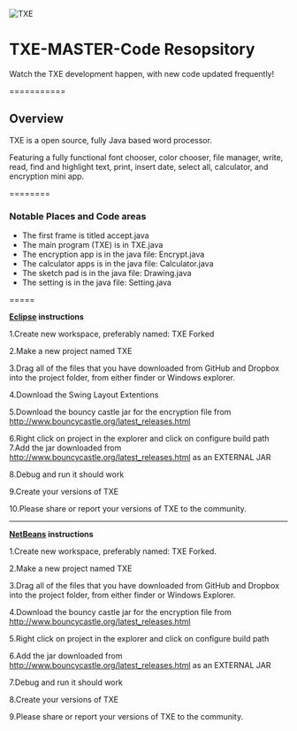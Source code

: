 ![TXE](http://greatarkstudios.weebly.com/uploads/1/3/0/5/13052964/6677706.png?481 "TXE")

TXE-MASTER-Code Resopsitory 
===============

Watch the TXE development happen, with new code updated frequently!

===========
<h2>Overview</h2>
<p>TXE is a open source, fully Java based word processor.</p>
<p>Featuring a fully functional font chooser, color chooser, file manager, write, read, find and highlight text, print, insert date, select all, calculator, and encryption mini app.</p>
========
<h3>Notable Places and Code areas</h3>
<ul>
<li>The first frame is titled accept.java</li>
<li>The main program (TXE) is in TXE.java</li>
<li>The encryption app is in the java file: Encrypt.java</li>
<li>The calculator apps is in the java file: Calculator.java</li>
<li>The sketch pad is in the java file: Drawing.java </li>
<li>The setting is in the java file: Setting.java </li>
</ul>


=====




<b><a href= "http://eclipse.org">Eclipse</a> instructions</b>


1.Create new workspace, preferably named: TXE Forked


2.Make a new project named TXE 


3.Drag all of the files that you have downloaded from GitHub and Dropbox 
into the project folder, from either finder or Windows explorer.


4.Download the Swing Layout Extentions 


5.Download the bouncy castle jar for the encryption file from http://www.bouncycastle.org/latest_releases.html 


6.Right click on project in the explorer and click on configure build path
7.Add the jar downloaded from http://www.bouncycastle.org/latest_releases.html as an EXTERNAL JAR


8.Debug and run it should work


9.Create your versions of TXE 


<p>10.Please share or report your versions of TXE to the community.<p>


<hr></hr>


<b><a href="https://netbeans.org">NetBeans</a> instructions</b>


1.Create new workspace, preferably named: TXE Forked.


2.Make a new project named TXE


3.Drag all of the files that you have downloaded from GitHub and Dropbox 
into the project folder, from either finder or Windows Explorer.


4.Download the bouncy castle jar for the encryption file from http://www.bouncycastle.org/latest_releases.html 


5.Right click on project in the explorer and click on configure build path


6.Add the jar downloaded from http://www.bouncycastle.org/latest_releases.html as an EXTERNAL JAR


7.Debug and run it should work


8.Create your versions of TXE 


<p>9.Please share or report your versions of TXE to the community.</p>
